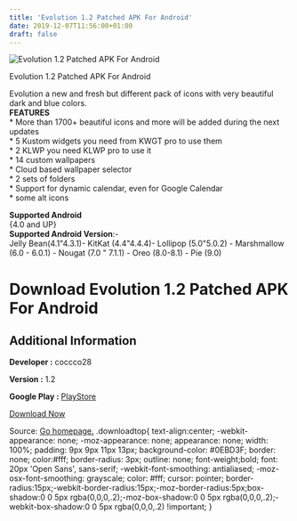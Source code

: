 ```yaml
---
title: 'Evolution 1.2 Patched APK For Android'
date: 2019-12-07T11:56:00+01:00
draft: false
---
```


![Evolution 1.2 Patched APK For Android](https://i2.wp.com/apkhome.net/wp-content/uploads/2019/12/Evolution-1.2-Patched.png "Evolution 1.2 Patched APK For Android")

  

Evolution 1.2 Patched APK For Android

Evolution a new and fresh but different pack of icons with very beautiful dark and blue colors.  
**FEATURES**  
\* More than 1700+ beautiful icons and more will be added during the next updates  
\* 5 Kustom widgets you need from KWGT pro to use them  
\* 2 KLWP you need KLWP pro to use it  
\* 14 custom wallpapers  
\* Cloud based wallpaper selector  
\* 2 sets of folders  
\* Support for dynamic calendar, even for Google Calendar  
\* some alt icons

**Supported Android**  
{4.0 and UP}  
**Supported Android Version**:-  
Jelly Bean(4.1"4.3.1)- KitKat (4.4"4.4.4)- Lollipop (5.0"5.0.2) - Marshmallow (6.0 - 6.0.1) - Nougat (7.0 " 7.1.1) - Oreo (8.0-8.1) - Pie (9.0)

Download Evolution 1.2 Patched APK For Android
==============================================

Additional Information
----------------------

**Developer :** coccco28

**Version :** 1.2

**Google Play :** [PlayStore](https://play.google.com/store/apps/details?id=com.coccco28.evolution)

  

[Download Now](https://store4app.co/post/evolution-1-2-patched-apk-for-android_1575711157)

  
Source: [Go homepage.](https://store4app.co/post/evolution-1-2-patched-apk-for-android_1575711157) .downloadtop{ text-align:center; -webkit-appearance: none; -moz-appearance: none; appearance: none; width: 100%; padding: 9px 9px 11px 13px; background-color: #0EBD3F; border: none; color:#fff; border-radius: 3px; outline: none; font-weight;bold; font: 20px 'Open Sans', sans-serif; -webkit-font-smoothing: antialiased; -moz-osx-font-smoothing: grayscale; color: #fff; cursor: pointer; border-radius:15px;-webkit-border-radius:15px;-moz-border-radius:5px;box-shadow:0 0 5px rgba(0,0,0,.2);-moz-box-shadow:0 0 5px rgba(0,0,0,.2);-webkit-box-shadow:0 0 5px rgba(0,0,0,.2) !important; }